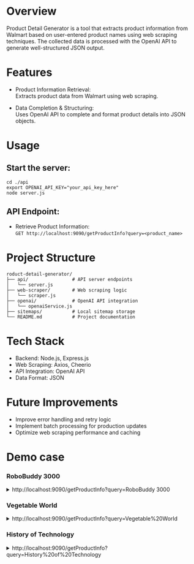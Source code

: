 # Overview
Product Detail Generator is a tool that extracts product information from Walmart based on user-entered product names using web scraping techniques. The collected data is processed with the OpenAI API to generate well-structured JSON output.

# Features
- Product Information Retrieval:  
Extracts product data from Walmart using web scraping.

- Data Completion & Structuring:  
Uses OpenAI API to complete and format product details into JSON objects.

# Usage
## Start the server:
```
cd ./api
export OPENAI_API_KEY="your_api_key_here"
node server.js
```
## API Endpoint:
- Retrieve Product Information:  
`GET http://localhost:9090/getProductInfo?query=<product_name>`

# Project Structure
```
roduct-detail-generator/
├── api/                # API server endpoints
│   └── server.js
├── web-scraper/        # Web scraping logic
│   └── scraper.js
├── openai/             # OpenAI API integration
│   └── openaiService.js
├── sitemaps/           # Local sitemap storage
└── README.md           # Project documentation
```

# Tech Stack
- Backend: Node.js, Express.js
- Web Scraping: Axios, Cheerio
- API Integration: OpenAI API
- Data Format: JSON

# Future Improvements
- Improve error handling and retry logic
- Implement batch processing for production updates
- Optimize web scraping performance and caching

# Demo case
### RoboBuddy 3000
<details>
<summary>
http://localhost:9090/getProductInfo?query=RoboBuddy 3000
</summary>

```json
{
  "product": {
    "id": "RB3000",
    "name": "RoboBuddy 3000",
    "description": "Meet your new best friend, the RoboBuddy 3000! This advanced robot companion is equipped with state-of-the-art AI technology to assist you in your daily tasks and keep you company.",
    "category": "Robotics",
    "manufacturer": {
      "name": "Tech Innovations Inc.",
      "address": {
        "street": "123 Innovation Way",
        "city": "Techville",
        "state": "California",
        "postalCode": "90001",
        "country": "USA"
      },
      "contact": {
        "phone": "123-456-7890",
        "email": "info@techinnovations.com",
        "website": "www.techinnovations.com"
      }
    },
    "specifications": {
      "dimensions": {
        "width": "12 inches",
        "height": "18 inches",
        "depth": "10 inches"
      },
      "weight": "5 lbs",
      "materials": [
        "Plastic",
        "Metal"
      ],
      "battery": {
        "type": "Lithium-ion",
        "capacity": "5000 mAh",
        "chargingTime": "2 hours",
        "batteryLife": "8 hours"
      },
      "features": [
        "Voice recognition",
        "Facial recognition",
        "Autonomous navigation",
        "Interactive responses"
      ]
    },
    "pricing": {
      "currency": "USD",
      "price": 499.99,
      "discount": {
        "isAvailable": true,
        "percentage": 10,
        "validUntil": "2022-12-31"
      }
    },
    "availability": {
      "inStock": true,
      "stockCount": 150,
      "warehouses": [
        {
          "location": "Los Angeles, CA",
          "stock": 100
        },
        {
          "location": "New York, NY",
          "stock": 50
        }
      ]
    },
    "reviews": [
      {
        "user": "HappyCustomer123",
        "rating": 5,
        "comment": "Absolutely love my RoboBuddy 3000! It's like having a personal assistant and friend all in one.",
        "date": "2022-08-15"
      },
      {
        "user": "TechGuru99",
        "rating": 4,
        "comment": "Impressive technology and functionality, but could use some improvements in voice recognition.",
        "date": "2022-09-02"
      }
    ],
    "tags": [
      "Robot",
      "AI",
      "Companion"
    ],
    "relatedProducts": [
      {
        "id": "67890",
        "name": "RoboPet 2000",
        "url": "/products/67890"
      },
      {
        "id": "11223",
        "name": "RoboCleaner 5000",
        "url": "/products/11223"
      }
    ]
  }
}
```
</details>

### Vegetable World
<details>
<summary>
http://localhost:9090/getProductInfo?query=Vegetable%20World
</summary>

```json
{
  "product": {
    "id": "12345",
    "name": "Vegetable World",
    "description": "Explore a world of fresh and vibrant vegetables with Vegetable World. This product is perfect for all your culinary adventures.",
    "category": "Kitchen & Dining",
    "manufacturer": {
      "name": "Fresh Farms Inc.",
      "address": {
        "street": "123 Green Street",
        "city": "Farmville",
        "state": "CA",
        "postalCode": "98765",
        "country": "USA"
      },
      "contact": {
        "phone": "123-456-7890",
        "email": "info@freshfarms.com",
        "website": "www.freshfarms.com"
      }
    },
    "specifications": {
      "dimensions": {
        "width": "12 inches",
        "height": "8 inches",
        "depth": "6 inches"
      },
      "weight": "2 lbs",
      "materials": [
        "Plastic",
        "Metal"
      ],
      "battery": {
        "type": "",
        "capacity": "",
        "chargingTime": "",
        "batteryLife": ""
      },
      "features": [
        "Fresh vegetables",
        "Vibrant colors",
        "Easy to clean",
        "Durable construction"
      ]
    },
    "pricing": {
      "currency": "USD",
      "price": 29.99,
      "discount": {
        "isAvailable": true,
        "percentage": 10,
        "validUntil": "2023-12-31"
      }
    },
    "availability": {
      "inStock": true,
      "stockCount": 150,
      "warehouses": [
        {
          "location": "Los Angeles, CA",
          "stock": 100
        },
        {
          "location": "New York, NY",
          "stock": 50
        }
      ]
    },
    "reviews": [
      {
        "user": "happychef123",
        "rating": 5,
        "comment": "Love using Vegetable World in my kitchen!",
        "date": "2022-08-15"
      },
      {
        "user": "veggiequeen",
        "rating": 4,
        "comment": "Great product for fresh veggies.",
        "date": "2022-08-20"
      }
    ],
    "tags": [
      "vegetables",
      "kitchen",
      "cooking"
    ],
    "relatedProducts": [
      {
        "id": "67890",
        "name": "Fresh Salad Spinner",
        "url": "www.example.com/product/67890"
      },
      {
        "id": "11223",
        "name": "Herb Garden Kit",
        "url": "www.example.com/product/11223"
      }
    ]
  }
}
```
</details>

### History of Technology
<details>
<summary>
http://localhost:9090/getProductInfo?query=History%20of%20Technology
</summary>

```json
{
  "product": {
    "id": "12345",
    "name": "History of Technology",
    "description": "Explore the evolution and impact of technology through the ages with this comprehensive book.",
    "category": "Books",
    "manufacturer": {
      "name": "TechPublish Co.",
      "address": {
        "street": "123 Tech Ave",
        "city": "Techville",
        "state": "Techland",
        "postalCode": "54321",
        "country": "Techlandia"
      },
      "contact": {
        "phone": "+1234567890",
        "email": "info@techpublish.com",
        "website": "www.techpublish.com"
      }
    },
    "specifications": {
      "dimensions": {
        "width": "6 inches",
        "height": "9 inches",
        "depth": "1.5 inches"
      },
      "weight": "1 lb",
      "materials": [
        "Paper"
      ],
      "battery": {
        "type": "",
        "capacity": "",
        "chargingTime": "",
        "batteryLife": ""
      },
      "features": [
        "Illustrations",
        "Timeline of Technological Advancements",
        "Key Innovations",
        "Impact on Society"
      ]
    },
    "pricing": {
      "currency": "USD",
      "price": 29.99,
      "discount": {
        "isAvailable": true,
        "percentage": 10,
        "validUntil": "2023-12-31"
      }
    },
    "availability": {
      "inStock": true,
      "stockCount": 1000,
      "warehouses": [
        {
          "location": "Los Angeles, CA",
          "stock": 500
        },
        {
          "location": "New York, NY",
          "stock": 500
        }
      ]
    },
    "reviews": [
      {
        "user": "Bookworm123",
        "rating": 5,
        "comment": "Fantastic read!",
        "date": "2022-08-15"
      },
      {
        "user": "TechEduFan",
        "rating": 4,
        "comment": "Informative and engaging",
        "date": "2022-08-20"
      }
    ],
    "tags": [
      "History",
      "Technology",
      "Innovation"
    ],
    "relatedProducts": [
      {
        "id": "67890",
        "name": "Tech Revolution: A Visual Journey",
        "url": "/products/67890"
      },
      {
        "id": "11223",
        "name": "Digital Age Explorers",
        "url": "/products/11223"
      }
    ]
  }
}
```
</details>
